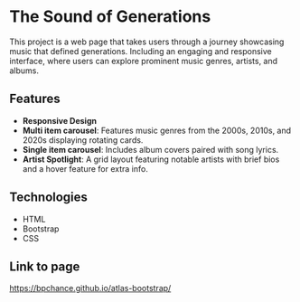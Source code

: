 # The Sound of Generations
This project is a web page that takes users through a journey showcasing music that defined generations. Including an engaging and responsive interface, where users can explore prominent music genres, artists, and albums. 

## Features
- **Responsive Design**
- **Multi item carousel**: Features music genres from the 2000s, 2010s, and 2020s displaying rotating cards.
- **Single item carousel**: Includes album covers paired with song lyrics.
- **Artist Spotlight**: A grid layout featuring notable artists with brief bios and a hover feature for extra info.

## Technologies
- HTML
- Bootstrap
- CSS

## Link to page
https://bpchance.github.io/atlas-bootstrap/
